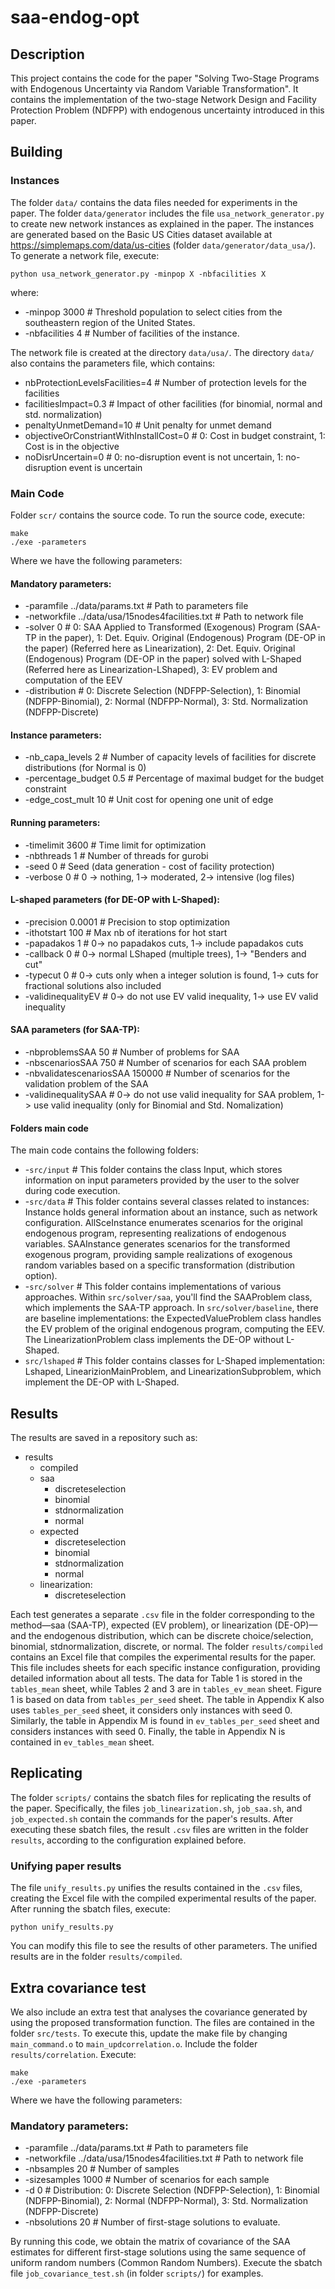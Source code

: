 # saa-endog-opt

## Description

This project contains the code for the paper "Solving Two-Stage Programs with Endogenous
Uncertainty via Random Variable Transformation". It contains the implementation of the two-stage Network Design and Facility Protection Problem (NDFPP) with endogenous uncertainty introduced in this paper.

## Building

### Instances

The folder `data/` contains the data files needed for experiments in the paper. The folder `data/generator` includes the file `usa_network_generator.py` to create new network instances as explained in the paper. The instances are generated based on the Basic US Cities dataset available at https://simplemaps.com/data/us-cities (folder `data/generator/data_usa/`). To generate a network file, execute:

```
python usa_network_generator.py -minpop X -nbfacilities X
```

where:
- -minpop 3000                             # Threshold population to select cities from the southeastern region of the United States. 
- -nbfacilities 4                          # Number of facilities of the instance.

The network file is created at the directory `data/usa/`. The directory `data/` also contains the parameters file, which contains:

- nbProtectionLevelsFacilities=4           # Number of protection levels for the facilities  
- facilitiesImpact=0.3                     # Impact of other facilities (for binomial, normal and std. normalization) 
- penaltyUnmetDemand=10                    # Unit penalty for unmet demand 
- objectiveOrConstriantWithInstallCost=0   # 0: Cost in budget constraint, 1: Cost is in the objective 
- noDisrUncertain=0                        # 0: no-disruption event is not uncertain, 1: no-disruption event is uncertain

### Main Code 

Folder `scr/` contains the source code. To run the source code, execute:

```
make 
./exe -parameters
```

Where we have the following parameters:

#### Mandatory parameters: 
- -paramfile ../data/params.txt                    # Path to parameters file
- -networkfile ../data/usa/15nodes4facilities.txt  # Path to network file 
- -solver 0                                             # 0: SAA Applied to Transformed (Exogenous) Program (SAA-TP in the paper), 1: Det. Equiv. Original (Endogenous) Program (DE-OP in the paper) (Referred here as Linearization), 2: Det. Equiv. Original (Endogenous) Program (DE-OP in the paper) solved with L-Shaped (Referred here as Linearization-LShaped), 3: EV problem and computation of the EEV
- -distribution                                        # 0: Discrete Selection (NDFPP-Selection), 1: Binomial (NDFPP-Binomial), 2: Normal (NDFPP-Normal), 3: Std. Normalization (NDFPP-Discrete)

#### Instance parameters: 
- -nb_capa_levels 2        # Number of capacity levels of facilities for discrete distributions (for Normal is 0)
- -percentage_budget 0.5   # Percentage of maximal budget for the budget constraint 
- -edge_cost_mult  10      # Unit cost for opening one unit of edge 

#### Running parameters:
- -timelimit 3600          # Time limit for optimization 
- -nbthreads 1             # Number of threads for gurobi 
- -seed 0                  # Seed (data generation - cost of facility protection) 
- -verbose 0               # 0 -> nothing, 1-> moderated, 2-> intensive (log files)

#### L-shaped parameters (for DE-OP with L-Shaped): 
- -precision 0.0001     # Precision to stop optimization 
- -ithotstart 100       # Max nb of iterations for hot start 
- -papadakos 1          # 0-> no papadakos cuts, 1-> include papadakos cuts 
- -callback 0           # 0-> normal LShaped (multiple trees), 1-> "Benders and cut" 
- -typecut 0            # 0-> cuts only when a integer solution is found, 1-> cuts for fractional solutions also included 
- -validinequalityEV    # 0-> do not use EV valid inequality, 1-> use EV valid inequality 

#### SAA parameters (for SAA-TP): 
- -nbproblemsSAA 50                 # Number of problems for SAA 
- -nbscenariosSAA 750               # Number of scenarios for each SAA problem 
- -nbvalidatescenariosSAA 150000    # Number of scenarios for the validation problem of the SAA 
- -validinequalitySAA               # 0-> do not use valid inequality for SAA problem, 1-> use valid inequality (only for Binomial and Std. Nomalization)

#### Folders main code

The main code contains the following folders:

- -`src/input` # This folder contains the class Input, which stores information on input parameters provided by the user to the solver during code execution.
- -`src/data`  # This folder contains several classes related to instances: Instance holds general information about an instance, such as network configuration. AllSceInstance enumerates scenarios for the original endogenous program, representing realizations of endogenous variables. SAAInstance generates scenarios for the transformed exogenous program, providing sample realizations of exogenous random variables based on a specific transformation (distribution option).
- -`src/solver` # This folder contains implementations of various approaches. Within `src/solver/saa`, you'll find the SAAProblem class, which implements the SAA-TP approach. In `src/solver/baseline`, there are baseline implementations: the ExpectedValueProblem class handles the EV problem of the original endogenous program, computing the EEV. The LinearizationProblem class implements the DE-OP without L-Shaped.
- `src/lshaped` # This folder contains classes for L-Shaped implementation: Lshaped, LinearizionMainProblem, and LinearizationSubproblem, which implement the DE-OP with L-Shaped.

## Results

The results are saved in a repository such as: 

- results
    - compiled 
    - saa 
        - discreteselection
        - binomial 
        - stdnormalization 
        - normal
    - expected 
        - discreteselection
        - binomial 
        - stdnormalization 
        - normal 
    - linearization: 
        - discreteselection

Each test generates a separate `.csv` file in the folder corresponding to the method—saa (SAA-TP), expected (EV problem), or linearization (DE-OP)—and the endogenous distribution, which can be discrete choice/selection, binomial, stdnormalization, discrete, or normal. The folder `results/compiled` contains an Excel file that compiles the experimental results for the paper. This file includes sheets for each specific instance configuration, providing detailed information about all tests. The data for Table 1 is stored in the `tables_mean` sheet, while Tables 2 and 3 are in `tables_ev_mean` sheet. Figure 1 is based on data from `tables_per_seed` sheet. The table in Appendix K also uses `tables_per_seed` sheet, it considers only instances with seed 0. Similarly, the table in Appendix M is found in `ev_tables_per_seed` sheet and considers instances with seed 0. Finally, the table in Appendix N is contained in `ev_tables_mean` sheet.

## Replicating

The folder `scripts/` contains the sbatch files for replicating the results of the paper. Specifically, the files `job_linearization.sh`, `job_saa.sh`, and `job_expected.sh` contain the commands for the paper's results. After executing these sbatch files, the result `.csv` files are written in the folder `results`, according to the configuration explained before.
        
### Unifying paper results

The file `unify_results.py` unifies the results contained in the `.csv` files, creating the Excel file with the compiled experimental results of the paper. After running the sbatch files, execute:

```
python unify_results.py
```

You can modify this file to see the results of other parameters. The unified results are in the folder `results/compiled`.

## Extra covariance test

We also include an extra test that analyses the covariance generated by using the proposed transformation function. The files are contained in the folder `src/tests`. To execute this, update the make file by changing `main_command.o` to `main_updcorrelation.o`. Include the folder `results/correlation`. Execute:

```
make
./exe -parameters
```
Where we have the following parameters:

### Mandatory parameters:
- -paramfile ../data/params.txt                        # Path to parameters file
- -networkfile ../data/usa/15nodes4facilities.txt      # Path to network file 
- -nbsamples 20                                        # Number of samples
- -sizesamples 1000                                    # Number of scenarios for each sample
- -d 0                                                 # Distribution: 0: Discrete Selection (NDFPP-Selection), 1: Binomial (NDFPP-Binomial), 2: Normal (NDFPP-Normal), 3: Std. Normalization (NDFPP-Discrete)
- -nbsolutions 20                                      # Number of first-stage solutions to evaluate.

By running this code, we obtain the matrix of covariance of the SAA estimates for different first-stage solutions using the same sequence of uniform random numbers (Common Random Numbers). Execute the sbatch file `job_covariance_test.sh` (in folder `scripts/`) for examples.
